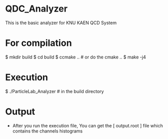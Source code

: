 # QDC_Analyzer
This is the basic analyzer for KNU KAEN QCD System

# For compilation
$ mkdir build
$ cd build
$ ccmake .. # or do the cmake ..
$ make -j4

# Execution
$ ./ParticleLab_Analyzer # in the build directory

# Output
- After you run the execution file, You can get the [ output.root ] file which contains the channels histograms
